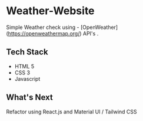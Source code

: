 # Weather-Website
Simple Weather check using - [OpenWeather] (https://openweathermap.org/) API's .

## Tech Stack
- HTML 5
- CSS 3
- Javascript

## What's Next
Refactor using React.js and Material UI / Tailwind CSS

